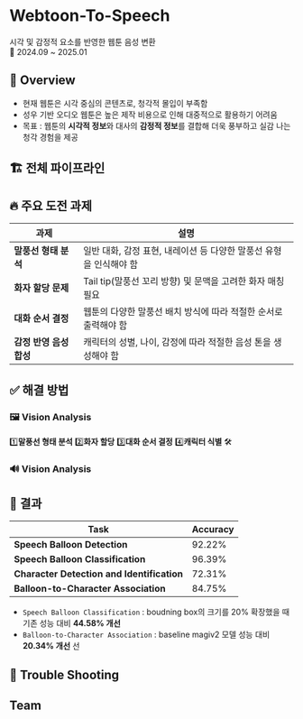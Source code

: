 # Webtoon-To-Speech
시각 및 감정적 요소를 반영한 웹툰 음성 변환 <br>
📅 2024.09 ~ 2025.01



## 📖 Overview
- 현재 웹툰은 시각 중심의 콘텐츠로, 청각적 몰입이 부족함
- 성우 기반 오디오 웹툰은 높은 제작 비용으로 인해 대중적으로 활용하기 어려움
- 목표 : 웹툰의 **시각적 정보**와 대사의 **감정적 정보**를 결합해 더욱 풍부하고 실감 나는 청각 경험을 제공


## 🏗️ 전체 파이프라인



## 🔥 주요 도전 과제

| 과제 |  설명 |
|--------|---------|
| **말풍선 형태 분석** | 일반 대화, 감정 표현, 내레이션 등 다양한 말풍선 유형을 인식해야 함 |
| **화자 할당 문제** | Tail tip(말풍선 꼬리 방향) 및 문맥을 고려한 화자 매칭 필요 |
| **대화 순서 결정** | 웹툰의 다양한 말풍선 배치 방식에 따라 적절한 순서로 출력해야 함 |
| **감정 반영 음성 합성** | 캐릭터의 성별, 나이, 감정에 따라 적절한 음성 톤을 생성해야 함 |


## ✅ 해결 방법 

### 🖼️ Vision Analysis
1️⃣**말풍선 형태 분석**
2️⃣**화자 할당**
3️⃣**대화 순서 결정**
4️⃣**캐릭터 식별**
🛠️

### 🔊 Vision Analysis


## 📌 결과 
| Task |  Accuracy |
|--------|---------|
| **Speech Balloon Detection** | 92.22% |
| **Speech Balloon Classification** | 96.39% |
| **Character Detection and Identification** | 72.31% |
| **Balloon-to-Character Association** |  84.75% |

- `Speech Balloon Classification` : boudning box의 크기를 20% 확장했을 때 기존 성능 대비 **44.58% 개선**
-  `Balloon-to-Character Association` :  baseline magiv2 모델 성능 대비 **20.34% 개선**
선

## 🔧 Trouble Shooting 



## Team 
